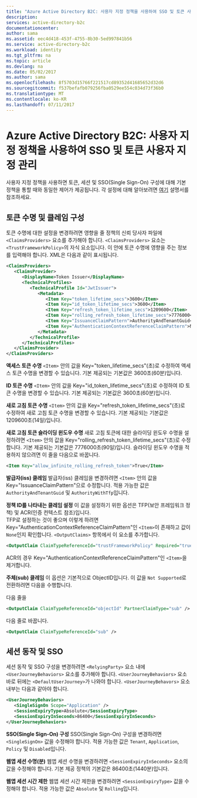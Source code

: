 ```yaml
---
title: "Azure Active Directory B2C: 사용자 지정 정책을 사용하여 SSO 및 토큰 사용자 지정 관리 | Microsoft Docs"
description: 
services: active-directory-b2c
documentationcenter: 
author: sama
ms.assetid: eec4d418-453f-4755-8b30-5ed997841b56
ms.service: active-directory-b2c
ms.workload: identity
ms.tgt_pltfrm: na
ms.topic: article
ms.devlang: na
ms.date: 05/02/2017
ms.author: sama
ms.openlocfilehash: 8f5703d15766f221517cd89352d41685652d32d6
ms.sourcegitcommit: f537befafb079256fba0529ee554c034d73f36b0
ms.translationtype: MT
ms.contentlocale: ko-KR
ms.lasthandoff: 07/11/2017
---
```

# <a name="azure-active-directory-b2c-manage-sso-and-token-customization-with-custom-policies"></a>Azure Active Directory B2C: 사용자 지정 정책을 사용하여 SSO 및 토큰 사용자 지정 관리
사용자 지정 정책을 사용하면 토큰, 세션 및 SSO(Single Sign-On) 구성에 대해 기본 정책을 통할 때와 동일한 제어가 제공됩니다.  각 설정에 대해 알아보려면 [여기](#active-directory-b2c-token-session-sso) 설명서를 참조하세요.

## <a name="token-lifetimes-and-claims-configuration"></a>토큰 수명 및 클레임 구성
토큰 수명에 대한 설정을 변경하려면 영향을 줄 정책의 신뢰 당사자 파일에 `<ClaimsProviders>` 요소를 추가해야 합니다.  `<ClaimsProviders>` 요소는 `<TrustFrameworkPolicy>`의 자식 요소입니다.  이 안에 토큰 수명에 영향을 주는 정보를 입력해야 합니다.  XML은 다음과 같이 표시됩니다.

```XML
<ClaimsProviders>
   <ClaimsProvider>
      <DisplayName>Token Issuer</DisplayName>
      <TechnicalProfiles>
         <TechnicalProfile Id="JwtIssuer">
            <Metadata>
               <Item Key="token_lifetime_secs">3600</Item>
               <Item Key="id_token_lifetime_secs">3600</Item>
               <Item Key="refresh_token_lifetime_secs">1209600</Item>
               <Item Key="rolling_refresh_token_lifetime_secs">7776000</Item>
               <Item Key="IssuanceClaimPattern">AuthorityAndTenantGuid</Item>
               <Item Key="AuthenticationContextReferenceClaimPattern">None</Item>
            </Metadata>
         </TechnicalProfile>
      </TechnicalProfiles>
   </ClaimsProvider>
</ClaimsProviders>
```

**액세스 토큰 수명** `<Item>` 안의 값을 Key="token_lifetime_secs"(초)로 수정하여 액세스 토큰 수명을 변경할 수 있습니다.  기본 제공되는 기본값은 3600초(60분)입니다.

**ID 토큰 수명** `<Item>` 안의 값을 Key="id_token_lifetime_secs"(초)로 수정하여 ID 토큰 수명을 변경할 수 있습니다.  기본 제공되는 기본값은 3600초(60분)입니다.

**새로 고침 토큰 수명** `<Item>` 안의 값을 Key="refresh_token_lifetime_secs"(초)로 수정하여 새로 고침 토큰 수명을 변경할 수 있습니다.  기본 제공되는 기본값은 1209600초(14일)입니다.

**새로 고침 토큰 슬라이딩 윈도우 수명** 새로 고침 토큰에 대한 슬라이딩 윈도우 수명을 설정하려면 `<Item>` 안의 값을 Key="rolling_refresh_token_lifetime_secs"(초)로 수정합니다.  기본 제공되는 기본값은 7776000초(90일)입니다.  슬라이딩 윈도우 수명을 적용하지 않으려면 이 줄을 다음으로 바꿉니다.
```XML
<Item Key="allow_infinite_rolling_refresh_token">True</Item>
```

**발급자(iss) 클레임** 발급자(iss) 클레임을 변경하려면 `<Item>` 안의 값을 Key="IssuanceClaimPattern"으로 수정합니다.  적용 가능한 값은 `AuthorityAndTenantGuid` 및 `AuthorityWithTfp`입니다.

**정책 ID를 나타내는 클레임 설정** 이 값을 설정하기 위한 옵션은 TFP(보안 프레임워크 정책) 및 ACR(인증 컨텍스트 참조)입니다.  
TFP로 설정하는 것이 좋으며 이렇게 하려면 Key="AuthenticationContextReferenceClaimPattern"인 `<Item>`이 존재하고 값이 `None`인지 확인합니다.
`<OutputClaims>` 항목에서 이 요소를 추가합니다.
```XML
<OutputClaim ClaimTypeReferenceId="trustFrameworkPolicy" Required="true" DefaultValue="{policy}" />
```
ACR의 경우 Key="AuthenticationContextReferenceClaimPattern"인 `<Item>`을 제거합니다.

**주체(sub) 클레임** 이 옵션은 기본적으로 ObjectID입니다. 이 값을 `Not Supported`로 전환하려면 다음을 수행합니다.

다음 줄을 
```XML
<OutputClaim ClaimTypeReferenceId="objectId" PartnerClaimType="sub" />
```
다음 줄로 바꿉니다.
```XML
<OutputClaim ClaimTypeReferenceId="sub" />
```

## <a name="session-behavior-and-sso"></a>세션 동작 및 SSO
세션 동작 및 SSO 구성을 변경하려면 `<RelyingParty>` 요소 내에 `<UserJourneyBehaviors>` 요소를 추가해야 합니다.  `<UserJourneyBehaviors>` 요소 바로 뒤에는 `<DefaultUserJourney>`가 나와야 합니다.  `<UserJourneyBehavors>` 요소 내부는 다음과 같아야 합니다.

```XML
<UserJourneyBehaviors>
   <SingleSignOn Scope="Application" />
   <SessionExpiryType>Absolute</SessionExpiryType>
   <SessionExpiryInSeconds>86400</SessionExpiryInSeconds>
</UserJourneyBehaviors>
```
**SSO(Single Sign-On) 구성** SSO(Single Sign-On) 구성을 변경하려면 `<SingleSignOn>` 값을 수정해야 합니다.  적용 가능한 값은 `Tenant`, `Application`, `Policy` 및 `Disabled`입니다. 

**웹앱 세션 수명(분)** 웹앱 세션 수명을 변경하려면 `<SessionExpiryInSeconds>` 요소의 값을 수정해야 합니다.  기본 제공 정책의 기본값은 86400초(1440분)입니다.

**웹앱 세션 시간 제한** 웹앱 세션 시간 제한을 변경하려면 `<SessionExpiryType>` 값을 수정해야 합니다.  적용 가능한 값은 `Absolute` 및 `Rolling`입니다.
